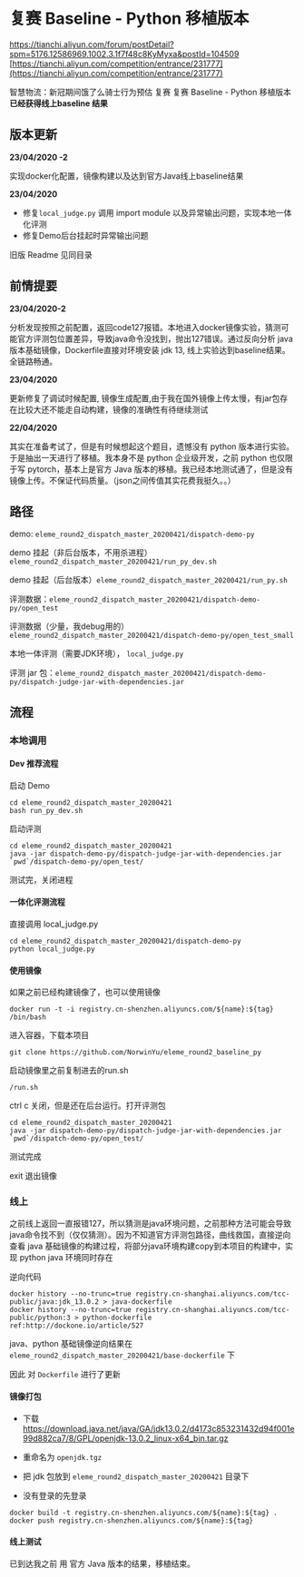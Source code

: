 # 复赛 Baseline - Python 移植版本
https://tianchi.aliyun.com/forum/postDetail?spm=5176.12586969.1002.3.1f7f48c8KyMyxa&postId=104509
[https://tianchi.aliyun.com/competition/entrance/231777](https://tianchi.aliyun.com/competition/entrance/231777)

智慧物流：新冠期间饿了么骑士行为预估 复赛 
复赛 Baseline - Python 移植版本 **已经获得线上baseline 结果**

## 版本更新

**23/04/2020 -2**

实现docker化配置，镜像构建以及达到官方Java线上baseline结果

**23/04/2020**

- 修复`local_judge.py` 调用 import module 以及异常输出问题，实现本地一体化评测
- 修复Demo后台挂起时异常输出问题

旧版 Readme 见同目录

## 前情提要

**23/04/2020-2**

分析发现按照之前配置，返回code127报错。本地进入docker镜像实验，猜测可能官方评测包位置差异，导致java命令没找到，抛出127错误。通过反向分析 java版本基础镜像，Dockerfile直接对环境安装 jdk 13, 线上实验达到baseline结果。全链路畅通。

**23/04/2020**

更新修复了调试时候配置, 镜像生成配置,由于我在国外镜像上传太慢，有jar包存在比较大还不能走自动构建，镜像的准确性有待继续测试

**22/04/2020**

其实在准备考试了，但是有时候想起这个题目，遗憾没有 python 版本进行实验。于是抽出一天进行了移植。我本身不是 python 企业级开发，之前 python 也仅限于写 pytorch，基本上是官方 Java 版本的移植。我已经本地测试通了，但是没有镜像上传。不保证代码质量。（json之间传值其实花费我挺久。。）

## 路径

demo:  `eleme_round2_dispatch_master_20200421/dispatch-demo-py`

demo 挂起（非后台版本，不用杀进程）`eleme_round2_dispatch_master_20200421/run_py_dev.sh`

demo 挂起（后台版本）`eleme_round2_dispatch_master_20200421/run_py.sh`

评测数据：`eleme_round2_dispatch_master_20200421/dispatch-demo-py/open_test`

评测数据（少量，我debug用的）`eleme_round2_dispatch_master_20200421/dispatch-demo-py/open_test_small`

本地一体评测（需要JDK环境）， `local_judge.py` 

评测 jar 包：`eleme_round2_dispatch_master_20200421/dispatch-demo-py/dispatch-judge-jar-with-dependencies.jar`

## 流程

### 本地调用

#### Dev 推荐流程

启动 Demo

```shell
cd eleme_round2_dispatch_master_20200421
bash run_py_dev.sh
```

启动评测

```shell
cd eleme_round2_dispatch_master_20200421
java -jar dispatch-demo-py/dispatch-judge-jar-with-dependencies.jar `pwd`/dispatch-demo-py/open_test/
```

测试完，关闭进程

#### 一体化评测流程

直接调用 local_judge.py

```shell
cd eleme_round2_dispatch_master_20200421/dispatch-demo-py
python local_judge.py
```

#### 使用镜像

如果之前已经构建镜像了，也可以使用镜像

```
docker run -t -i registry.cn-shenzhen.aliyuncs.com/${name}:${tag} /bin/bash
```

进入容器，下载本项目

```
git clone https://github.com/NorwinYu/eleme_round2_baseline_py
```

启动镜像里之前复制进去的run.sh

```
/run.sh
```

ctrl c 关闭，但是还在后台运行。打开评测包

```
cd eleme_round2_dispatch_master_20200421
java -jar dispatch-demo-py/dispatch-judge-jar-with-dependencies.jar `pwd`/dispatch-demo-py/open_test/
```

测试完成

exit 退出镜像

### 线上

之前线上返回一直报错127，所以猜测是java环境问题，之前那种方法可能会导致  java命令找不到（仅仅猜测）。因为不知道官方评测包路径，曲线救国，直接逆向查看 java 基础镜像的构建过程，将部分java环境构建copy到本项目的构建中，实现 python java 环境同时存在

逆向代码 

```
docker history --no-trunc=true registry.cn-shanghai.aliyuncs.com/tcc-public/java:jdk_13.0.2 > java-dockerfile
docker history --no-trunc=true registry.cn-shanghai.aliyuncs.com/tcc-public/python:3 > python-dockerfile
ref:http://dockone.io/article/527
```

java、python 基础镜像逆向结果在 `eleme_round2_dispatch_master_20200421/base-dockerfile` 下

因此 对  `Dockerfile` 进行了更新

#### 镜像打包

- 下载 https://download.java.net/java/GA/jdk13.0.2/d4173c853231432d94f001e99d882ca7/8/GPL/openjdk-13.0.2_linux-x64_bin.tar.gz

- 重命名为 `openjdk.tgz`

- 把 jdk 包放到 `eleme_round2_dispatch_master_20200421` 目录下

- 没有登录的先登录

```shell
docker build -t registry.cn-shenzhen.aliyuncs.com/${name}:${tag} .
docker push registry.cn-shenzhen.aliyuncs.com/${name}:${tag}
```

#### 线上测试

已到达我之前 用 官方 Java 版本的结果，移植结束。
